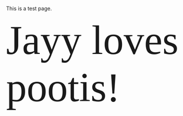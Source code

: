 <!DOCTYPE HTML>
<html>
  <body>
    <p>This is a test page.</p>
    <span style="font-size:8em;font-family:Yftoowhy">Jayy loves pootis!</span>
  </body>
</html>
